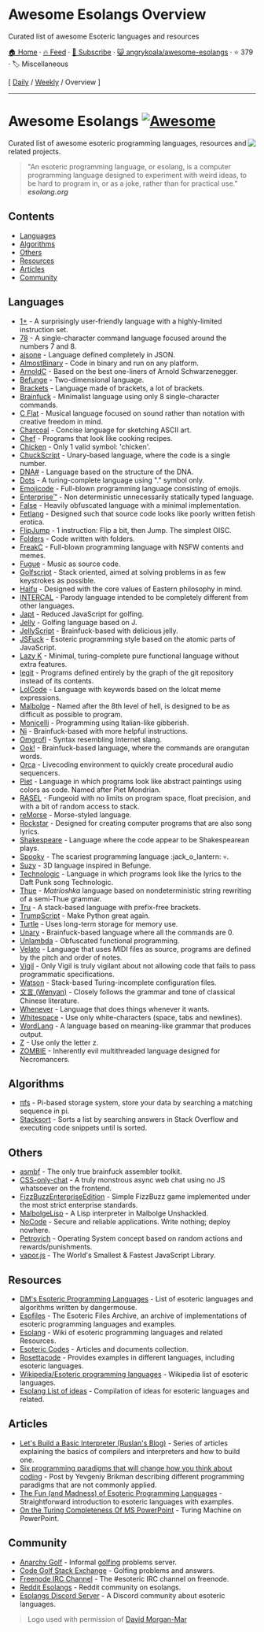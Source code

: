 # Awesome Esolangs Overview

Curated list of awesome Esoteric languages and resources

[🏠 Home](/README.md) · [🔥 Feed](https://test.trackawesomelist.com/angrykoala/awesome-esolangs/feed.xml) · [📮 Subscribe](https://trackawesomelist.us17.list-manage.com/subscribe?u=d2f0117aa829c83a63ec63c2f&id=36a103854c) · [😺 angrykoala/awesome-esolangs](https://github.com/angrykoala/awesome-esolangs/blob/master/README.md) · ⭐ 379 · 🏷️ Miscellaneous

[ [Daily](/content/angrykoala/awesome-esolangs/README.md) / [Weekly](/content/angrykoala/awesome-esolangs/week/README.md) / Overview ]

---

# Awesome Esolangs [![Awesome](https://awesome.re/badge.svg)](https://awesome.re)

<img src="https://github.com/angrykoala/awesome-esolangs/raw/master/logo_piet.png" align="right">

Curated list of awesome esoteric programming languages, resources and related projects.

> "An esoteric programming language, or esolang, is a computer programming language designed to experiment with weird ideas, to be hard to program in, or as a joke, rather than for practical use."\
> ***esolang.org***

## Contents

*   [Languages](#languages)
*   [Algorithms](#algorithms)
*   [Others](#others)
*   [Resources](#resources)
*   [Articles](#articles)
*   [Community](#community)

## Languages

*   [1+](https://esolangs.org/wiki/1%2B) - A surprisingly user-friendly language with a highly-limited instruction set.
*   [78](https://github.com/oatmealine/78) - A single-character command language focused around the numbers 7 and 8.
*   [ajsone](https://www.quaxio.com/ajsone) - Language defined completely in JSON.
*   [AlmostBinary](https://github.com/wsdt/AlmostBinary) - Code in binary and run on any platform.
*   [ArnoldC](http://lhartikk.github.io/ArnoldC) - Based on the best one-liners of Arnold Schwarzenegger.
*   [Befunge](https://esolangs.org/wiki/Befunge) - Two-dimensional language.
*   [Brackets](https://github.com/kvbc/brackets) - Language made of brackets, a lot of brackets.
*   [Brainfuck](https://esolangs.org/wiki/Brainfuck) - Minimalist language using only 8 single-character commands.
*   [C Flat](https://github.com/NicksterSand/Cflat) - Musical language focused on sound rather than notation with creative freedom in mind.
*   [Charcoal](https://github.com/somebody1234/Charcoal) - Concise language for sketching ASCII art.
*   [Chef](http://www.dangermouse.net/esoteric/chef.html) - Programs that look like cooking recipes.
*   [Chicken](https://esolangs.org/wiki/Chicken) - Only 1 valid symbol: 'chicken'.
*   [ChuckScript](https://github.com/angrykoala/chuckscript) - Unary-based language, where the code is a single number.
*   [DNA#](https://esolangs.org/wiki/DNA-Sharp) - Language based on the structure of the DNA.
*   [Dots](https://github.com/josconno/dots) - A turing-complete language using "." symbol only.
*   [Emojicode](http://www.emojicode.org) - Full-blown programming language consisting of emojis.
*   [Enterprise™](https://github.com/joaomilho/Enterprise) - Non deterministic unnecessarily statically typed language.
*   [False](http://strlen.com/false-language) - Heavily obfuscated language with a minimal implementation.
*   [Fetlang](https://github.com/Property404/fetlang) - Designed such that source code looks like poorly written fetish erotica.
*   [FlipJump](https://github.com/tomhea/flip-jump) - 1 instruction: Flip a bit, then Jump. The simplest OISC.
*   [Folders](https://github.com/rottytooth/Folders) - Code written with folders.
*   [FreakC](https://github.com/FreakC-Foundation/FreakC) - Full-blown programming language with NSFW contents and memes.
*   [Fugue](https://esolangs.org/wiki/Fugue) - Music as source code.
*   [Golfscript](http://www.golfscript.com/golfscript) - Stack oriented, aimed at solving problems in as few keystrokes as possible.
*   [Haifu](http://www.dangermouse.net/esoteric/haifu.html) - Designed with the core values of Eastern philosophy in mind.
*   [INTERCAL](http://www.catb.org/\~esr/intercal) - Parody language intended to be completely different from other languages.
*   [Japt](https://github.com/ETHproductions/japt) - Reduced JavaScript for golfing.
*   [Jelly](https://github.com/DennisMitchell/jellylanguage) - Golfing language based on J.
*   [JellyScript](https://github.com/nguyenphuminh/Jellyscript) - Brainfuck-based with delicious jelly.
*   [JSFuck](https://github.com/aemkei/jsfuck) - Esoteric programming style based on the atomic parts of JavaScript.
*   [Lazy K](https://tromp.github.io/cl/lazy-k.html) - Minimal, turing-complete pure functional language without extra features.
*   [legit](https://morr.cc/legit) - Programs defined entirely by the graph of the git repository instead of its contents.
*   [LolCode](http://lolcode.org) - Language with keywords based on the lolcat meme expressions.
*   [Malbolge](http://www.lscheffer.com/malbolge.shtml) - Named after the 8th level of hell, is designed to be as difficult as possible to program.
*   [Monicelli](https://github.com/esseks/monicelli) - Programming using Italian-like gibberish.
*   [Ni](https://github.com/DeybisMelendez/ni) - Brainfuck-based with more helpful instructions.
*   [Omgrofl](https://esolangs.org/wiki/Omgrofl) - Syntax resembling Internet slang.
*   [Ook!](http://www.dangermouse.net/esoteric/ook.html) - Brainfuck-based language, where the commands are orangutan words.
*   [Orca](https://hundredrabbits.itch.io/orca) - Livecoding environment to quickly create procedural audio sequencers.
*   [Piet](http://www.dangermouse.net/esoteric/piet.html) -  Language in which programs look like abstract paintings using colors as code. Named after Piet Mondrian.
*   [RASEL](https://github.com/Nakilon/rasel) - Fungeoid with no limits on program space, float precision, and with a bit of random access to stack.
*   [reMorse](http://esolangs.org/wiki/reMorse) - Morse-styled language.
*   [Rockstar](https://github.com/dylanbeattie/rockstar) - Designed for creating computer programs that are also song lyrics.
*   [Shakespeare](http://shakespearelang.sourceforge.net) - Language where the code appear to be Shakespearean plays.
*   [Spooky](https://spookylang.com) - The scariest programming language  :jack\_o\_lantern: :skull:.
*   [Suzy](https://github.com/gvx/suzy) - 3D language inspired in Befunge.
*   [Technologic](https://esolangs.org/wiki/Technologic) - Language in which programs look like the lyrics to the Daft Punk song Technologic.
*   [Thue](https://github.com/jcolag/Thue) - *Matrioshka* language based on nondeterministic string rewriting of a semi-Thue grammar.
*   [Tru](https://github.com/sungwoncho/tru) - A stack-based language with prefix-free brackets.
*   [TrumpScript](https://github.com/samshadwell/TrumpScript) - Make Python great again.
*   [Turtle](https://github.com/TypeMonkey/Turtle) - Uses long-term storage for memory use.
*   [Unary](https://esolangs.org/wiki/Unary) - Brainfuck-based language where all the commands are 0.
*   [Unlambda](http://www.madore.org/\~david/programs/unlambda) - Obfuscated functional programming.
*   [Velato](http://velato.net) - Language that uses MIDI files as source, programs are defined by the pitch and order of notes.
*   [Vigil](https://github.com/munificent/vigil) - Only Vigil is truly vigilant about not allowing code that fails to pass programmatic specifications.
*   [Watson](https://github.com/genkami/watson) - Stack-based Turing-incomplete configuration files.
*   [文言 (Wenyan)](http://wenyan-lang.lingdong.works) - Closely follows the grammar and tone of classical Chinese literature.
*   [Whenever](http://www.dangermouse.net/esoteric/whenever.html) - Language that does things whenever it wants.
*   [Whitespace](http://web.archive.org/web/20150623025348/http://compsoc.dur.ac.uk/whitespace) - Use only white-characters (space, tabs and newlines).
*   [WordLang](https://github.com/WilliamRagstad/WordLang) - A language based on meaning-like grammar that produces output.
*   [Z](https://esolangs.org/wiki/Z) - Use only the letter z.
*   [ZOMBIE](https://www.dangermouse.net/esoteric/zombie.html) - Inherently evil multithreaded language designed for Necromancers.

## Algorithms

*   [πfs](https://github.com/philipl/pifs) - Pi-based storage system, store your data by searching a matching sequence in pi.
*   [Stacksort](https://gkoberger.github.io/stacksort) - Sorts a list by searching answers in Stack Overflow and executing code snippets until is sorted.

## Others

*   [asmbf](https://github.com/kspalaiologos/asmbf) - The only true brainfuck assembler toolkit.
*   [CSS-only-chat](https://github.com/kkuchta/css-only-chat) - A truly monstrous async web chat using no JS whatsoever on the frontend.
*   [FizzBuzzEnterpriseEdition](https://github.com/EnterpriseQualityCoding/FizzBuzzEnterpriseEdition) - Simple FizzBuzz game implemented under the most strict enterprise standards.
*   [MalbolgeLisp](https://github.com/kspalaiologos/malbolge-lisp) - A Lisp interpreter in Malbolge Unshackled.
*   [NoCode](https://github.com/kelseyhightower/nocode) - Secure and reliable applications. Write nothing; deploy nowhere.
*   [Petrovich](http://www.dangermouse.net/esoteric/petrovich.html) - Operating System concept based on random actions and rewards/punishments.
*   [vapor.js](https://github.com/madrobby/vapor.js) - The World's Smallest & Fastest JavaScript Library.

## Resources

*   [DM's Esoteric Programming Languages](http://www.dangermouse.net/esoteric) - List of esoteric languages and algorithms written by dangermouse.
*   [Esofiles](https://github.com/graue/esofiles) - The Esoteric Files Archive, an archive of implementations of esoteric programming languages and examples.
*   [Esolang](https://esolangs.org) - Wiki of esoteric programming languages and related Resources.
*   [Esoteric Codes](https://esoteric.codes) - Articles and documents collection.
*   [Rosettacode](http://rosettacode.org/wiki/Rosetta_Code) - Provides examples in different languages, including esoteric languages.
*   [Wikipedia/Esoteric programming languages](https://en.wikipedia.org/wiki/Esoteric_programming_language) - Wikipedia list of esoteric languages.
*   [Esolang List of ideas](https://esolangs.org/wiki/List_of_ideas) - Compilation of ideas for esoteric languages and related.

## Articles

*   [Let's Build a Basic Interpreter (Ruslan's Blog)](https://ruslanspivak.com/lsbasi-part1) - Series of articles explaining the basics of compilers and interpreters and how to build one.
*   [Six programming paradigms that will change how you think about coding](http://www.ybrikman.com/writing/2014/04/09/six-programming-paradigms-that-will) - Post by Yevgeniy Brikman describing different programming paradigms that are not commonly applied.
*   [The Fun (and Madness) of Esoteric Programming Languages](https://tomassetti.me/discovering-arcane-world-esoteric-programming-languages) - Straightforward introduction to esoteric languages with examples.
*   [On the Turing Completeness Of MS PowerPoint](http://www.andrew.cmu.edu/user/twildenh/PowerPointTM/Paper.pdf) - Turing Machine on PowerPoint.

## Community

*   [Anarchy Golf](http://golf.shinh.org) - Informal [golfing](https://en.wikipedia.org/wiki/Code_golf) problems server.
*   [Code Golf Stack Exchange](https://codegolf.stackexchange.com) - Golfing problems and answers.
*   [Freenode IRC Channel](http://webchat.freenode.net/?channels=esoteric\&uio=d4) - The #esoteric IRC channel on freenode.
*   [Reddit Esolangs](https://www.reddit.com/r/esolangs) - Reddit community on esolangs.
*   [Esolangs Discord Server](https://discord.gg/SdFJQmd4QJ) - A Discord community about esoteric languages.

> Logo used with permission of [David Morgan-Mar](http://www.dangermouse.net/esoteric/piet/samples.html)

